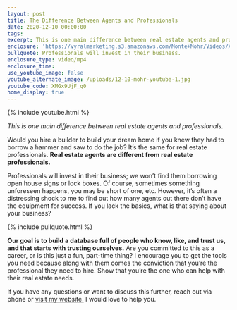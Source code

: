 ```yaml
---
layout: post
title: The Difference Between Agents and Professionals
date: 2020-12-10 00:00:00
tags:
excerpt: This is one main difference between real estate agents and professionals.
enclosure: 'https://vyralmarketing.s3.amazonaws.com/Monte+Mohr/Videos/Agents+vs+Pros.mp4'
pullquote: Professionals will invest in their business.
enclosure_type: video/mp4
enclosure_time:
use_youtube_image: false
youtube_alternate_image: /uploads/12-10-mohr-youtube-1.jpg
youtube_code: XMGx9UjF_q0
home_display: true
---
```


{% include youtube.html %}

*This is one main difference between real estate agents and professionals.*

Would you hire a builder to build your dream home if you knew they had to borrow a hammer and saw to do the job? It’s the same for real estate professionals. **Real estate agents are different from real estate professionals.&nbsp;**

Professionals will invest in their business; we won’t find them borrowing open house signs or lock boxes. Of course, sometimes something unforeseen happens, you may be short of one, etc. However, it’s often a distressing shock to me to find out how many agents out there don’t have the equipment for success. If you lack the basics, what is that saying about your business?&nbsp;

{% include pullquote.html %}

**Our goal is to build a database full of people who know, like, and trust us, and that starts with trusting ourselves.** Are you committed to this as a career, or is this just a fun, part-time thing? I encourage you to get the tools you need because along with them comes the conviction that you’re the professional they need to hire. Show that you’re the one who can help with their real estate needs.

If you have any questions or want to discuss this further, reach out via phone or [visit my website.](https://nashvillerealestatemastermind.com/) I would love to help you.
